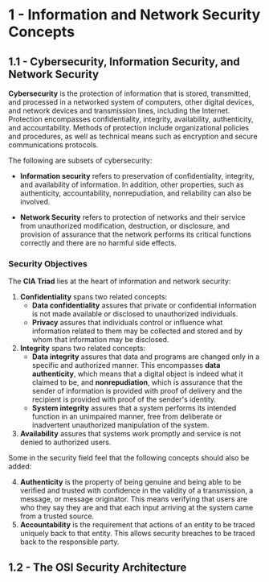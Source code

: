 # 1 - Information and Network Security Concepts

## 1.1 - Cybersecurity, Information Security, and Network Security

**Cybersecurity** is the protection of information that is stored, transmitted, and processed in a networked system of computers, other digital devices, and network devices and transmission lines, including the Internet. Protection encompasses confidentiality, integrity, availability, authenticity, and accountability. Methods of protection include organizational policies and procedures, as well as technical means such as encryption and secure communications protocols.

The following are subsets of cybersecurity:

- **Information security** refers to preservation of confidentiality, integrity, and availability of information. In addition, other properties, such as authenticity, accountability, nonrepudiation, and reliability can also be involved.

- **Network Security** refers to protection of networks and their service from unauthorized modification, destruction, or disclosure, and provision of assurance that the network performs its critical functions correctly and there are no harmful side effects.

### Security Objectives

The **CIA Triad** lies at the heart of information and network security:

1. **Confidentiality** spans two related concepts:
    - **Data confidentiality** assures that private or confidential information is not made available or disclosed to unauthorized individuals.
    - **Privacy** assures that individuals control or influence what information related to them may be collected and stored and by whom that information may be disclosed.
2. **Integrity** spans two related concepts:
    - **Data integrity** assures that data and programs are changed only in a specific and authorized manner. This encompasses **data authenticity**, which means that a digital object is indeed what it claimed to be, and **nonrepudiation**, which is assurance that the sender of information is provided with proof of delivery and the recipient is provided with proof of the sender's identity.
    - **System integrity** assures that a system performs its intended function in an unimpaired manner, free from deliberate or inadvertent unauthorized manipulation of the system.
3. **Availability** assures that systems work promptly and service is not denied to authorized users.

Some in the security field feel that the following concepts should also be added:

4. **Authenticity** is the property of being genuine and being able to be verified and trusted with confidence in the validity of a transmission, a message, or message originator. This means verifying that users are who they say they are and that each input arriving at the system came from a trusted source.
5. **Accountability** is the requirement that actions of an entity to be traced uniquely back to that entity. This allows security breaches to be traced back to the responsible party.

## 1.2 - The OSI Security Architecture



